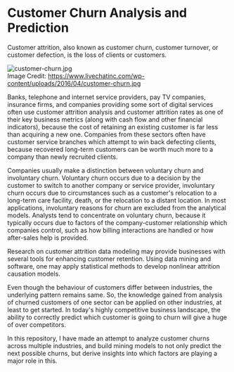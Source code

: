 # Customer Churn Analysis and Prediction
Customer attrition, also known as customer churn, customer turnover, or customer defection, is the loss of clients or customers.

![customer-churn.jpg](https://www.livechatinc.com/wp-content/uploads/2016/04/customer-churn.jpg)
<br>Image Credit: https://www.livechatinc.com/wp-content/uploads/2016/04/customer-churn.jpg

Banks, telephone and internet service providers, pay TV companies, insurance firms, and companies providing some sort of digital services often use customer attrition analysis and customer attrition rates as one of their key business metrics (along with cash flow and other financial indicators), because the cost of retaining an existing customer is far less than acquiring a new one. Companies from these sectors often have customer service branches which attempt to win back defecting clients, because recovered long-term customers can be worth much more to a company than newly recruited clients.

Companies usually make a distinction between voluntary churn and involuntary churn. Voluntary churn occurs due to a decision by the customer to switch to another company or service provider, involuntary churn occurs due to circumstances such as a customer's relocation to a long-term care facility, death, or the relocation to a distant location. In most applications, involuntary reasons for churn are excluded from the analytical models. Analysts tend to concentrate on voluntary churn, because it typically occurs due to factors of the company-customer relationship which companies control, such as how billing interactions are handled or how after-sales help is provided.

Research on customer attrition data modeling may provide businesses with several tools for enhancing customer retention. Using data mining and software, one may apply statistical methods to develop nonlinear attrition causation models.

Even though the behaviour of customers differ between industries, the underlying pattern remains same. So, the knowledge gained from analysis of churned customers of one sector can be applied on other industries, at least to get started. In today's highly competitive business landscape, the ability to correctly predict which customer is going to churn will give a huge of over competitors.

In this repository, I have made an attempt to analyze customer churns across multiple industries, and build mining models to not only predict the next possible churns, but derive insights into which factors are playing a major role in this.
